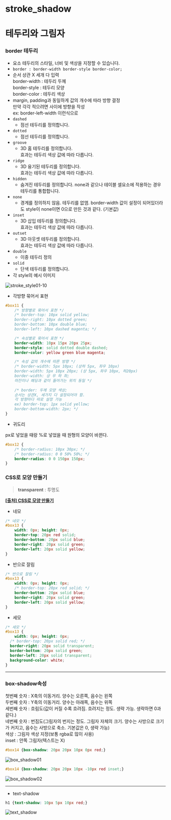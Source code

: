 # stroke_shadow

# 테두리와 그림자

### border 테두리

- 요소 테두리의 스타일, 너비 및 색상을 지정할 수 있습니다.
- `border : border-width border-style border-color;`
- 순서 상관 X 세개 다 입력  
border-width : 테두리 두께  
border-style : 테두리 모양  
border-color : 테두리 색상
- margin, padding과 동일하게 값의 개수에 따라 방향 결정  
만약 각각 적으려면 사이에 방향을 작성  
ex: border-left-width 이런식으로
- `dashed`
    - 점선 테두리를 정의합니다.
- `dotted`
    - 점선 테두리를 정의합니다.
- `groove`
    - 3D 홈 테두리를 정의합니다.  
    효과는 테두리 색상 값에 따라 다릅니다.
- `ridge`
    - 3D 융기된 테두리를 정의합니다.  
    효과는 테두리 색상 값에 따라 다릅니다.
- `hidden`
    - 숨겨진 테두리를 정의합니다. none과 같으나 테이블 셀요소에 적용하는 경우 테두리를 통합합니다.
- `none`
    - 경계를 정의하지 않음. 테두리를 없앰. border-width 값이 설정이 되어있더라도 style이 none이면 0으로 만든 것과 같다. (기본값)
- `inset`
    - 3D 삽입 테두리를 정의합니다.  
    효과는 테두리 색상 값에 따라 다릅니다.
- `outset`
    - 3D 아웃셋 테두리를 정의합니다.  
    효과는 테두리 색상 값에 따라 다릅니다.
- `double`
    - 이중 테두리 정의
- `solid`
    - 단색 테두리를 정의합니다.
- 각 style의 예시 이미지

![stroke_style01-10](../images/day4_images/stroke_style01-10.png)

- 각방향 묶어서 표현

```css
#box11 {
    /* 방향별로 묶어서 표현 */
    /* border-top: 10px solid yellow;
    border-right: 10px dotted green;
    border-bottom: 10px double blue;
    border-left: 10px dashed magenta; */

    /* 속성별로 묶어서 표현 */
    border-width: 10px 15px 20px 25px;
    border-style: solid dotted double dashed;
    border-color: yellow green blue magenta;

    /* 속성 값의 개수에 따른 방향 */
    /* border-width: 5px 10px; (상하 5px, 좌우 10px)
    border-width: 5px 10px 20px; (상 5px, 좌우 10px, 하20px)
    border-width: 상 우 하 좌;
    마진이나 패딩과 같이 들어가는 위치 동일 */
    
    /* border: 두께 모양 색상;
    순서는 상관X, 세가지 다 설정되어야 함.
    각 방향마다 따로 설정 가능
    ex) border-top: 1px solid yellow;
    border-bottom-width: 2px; */
}
```

- 귀도리

px로 넣었을 때랑 %로 넣었을 때 원형의 모양이 바뀐다.  

```css
#box12 {
    /* border-radius: 10px 30px; */
    /* border-radius: 0 0 50% 50%; */
    border-radius: 0 0 150px 150px;
}
```

### CSS로 모양 만들기

> **transparent** : 투명도
> 

[**[출처] CSS로 모양 만들기**](https://css-tricks.com/the-shapes-of-css/)  

- 네모

```css
/* 네모 */
#box13 {
	width: 0px; height: 0px;
	border-top: 20px red solid;
	border-bottom: 20px solid blue;
	border-right: 20px solid green;
	border-left: 20px solid yellow;
}
```

- 반으로 잘림

```css
/* 반으로 잘림 */
#box13 {
	width: 0px; height: 0px;
	/* border-top: 20px red solid; */
	border-bottom: 20px solid blue;
	border-right: 20px solid green;
	border-left: 20px solid yellow;
}
```

- 세모

```css
/* 세모 */
#box13 {
	width: 0px; height: 0px;
  /* border-top: 20px solid red; */
  border-right: 20px solid transparent;
  border-bottom: 20px solid green;
  border-left: 20px solid transparent;
  background-color: white;
}
```

---

### box-shadow속성

첫번째 숫자 : X축의 이동거리. 양수는 오른쪽, 음수는 왼쪽  
두번째 숫자 : Y축의 이동거리. 양수는 아래쪽, 음수는 위쪽  
세번째 숫자 : 흐림도(값이 커질 수록 흐려짐. 흐려지는 정도. 생략 가능. 생략하면 0과 같다.)  
네번째 숫자 : 번짐도(그림자의 번지는 정도. 그림자 자체의 크기. 양수는 사방으로 크기가 커지고, 음수는 사방으로 축소. 기본값은 0, 생략 가능)  
색상 : 그림자 색상 지정(보통 rgba로 많이 사용)  
inset : 안쪽 그림자(텍스트는 X)  

```css
#box14 {box-shadow: 20px 20px 10px 0px red;}
```

![box_shadow01](../images/day4_images/box_shadow01.png)


```css
#box14 {box-shadow: 20px 20px 10px -10px red inset;}
```

![box_shadow02](../images/day4_images/box_shadow02.png)


---

- text-shadow

```css
h1 {text-shadow: 10px 5px 10px red;}
```

![text_shadow](../images/day4_images/text_shadow.png)

